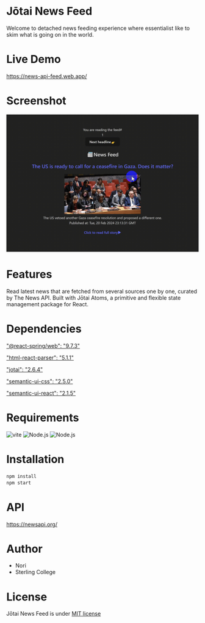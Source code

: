 # Jōtai News Feed

Welcome to detached news feeding experience where essentialist like to skim what is going on in the world.

# Live Demo

https://news-api-feed.web.app/

# Screenshot

![](https://github.com/Nor1SterlingCollege/5feb24-jotai-newsfeed/blob/main/public/screenshot.gif?raw=true)

# Features

Read latest news that are fetched from several sources one by one, curated by The News API. Built with Jōtai Atoms, a primitive and flexible state management package for React.

# Dependencies

["@react-spring/web": "9.7.3"](https://www.npmjs.com/package/@react-spring/web)

["html-react-parser": "5.1.1"](https://www.npmjs.com/package/html-react-parser)

["jotai": "2.6.4"](https://www.npmjs.com/package/jotai)

["semantic-ui-css": "2.5.0"](https://www.npmjs.com/package/semantic-ui-css)

["semantic-ui-react": "2.1.5"](https://www.npmjs.com/package/semantic-ui-css)

# Requirements

![vite](https://skillicons.dev/icons?i=vite)
![Node.js](https://skillicons.dev/icons?i=nodejs)
![Node.js](https://skillicons.dev/icons?i=ts)

# Installation

```js
npm install
npm start
```

# API

https://newsapi.org/

# Author

- Nori
- Sterling College

# License

Jōtai News Feed is under [MIT license](https://en.wikipedia.org/wiki/MIT_License)
